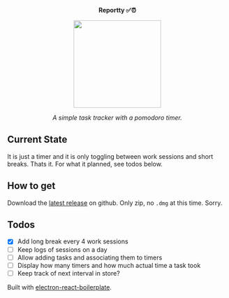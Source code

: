 <p align="center"><strong>Reportty ✅⏰</strong><p>
<p align="center">
  <img width="200px" src="https://github.com/assets/3950661/b83752e9-ff3d-4dec-aa74-4ac4555d5fd1" />
</p>
<p align="center"><i>A simple task tracker with a pomodoro timer.</i></p>

## Current State
It is just a timer and it is only toggling between work sessions and short breaks. Thats it. For what it planned, see todos below.

## How to get
Download the [latest release](https://github.com/Plsr/reportty/releases) on github. Only zip, no `.dmg` at this time. Sorry.

## Todos
- [x] Add long break every 4 work sessions
- [ ] Keep logs of sessions on a day
- [ ] Allow adding tasks and associating them to timers
- [ ] Display how many timers and how much actual time a task took
- [ ] Keep track of next interval in store?

Built with [electron-react-boilerplate](https://github.com/electron-react-boilerplate/electron-react-boilerplate).
